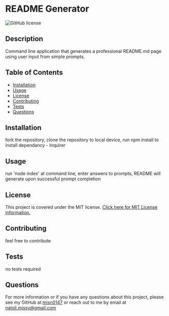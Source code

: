 # README Generator
  ![GitHub license](https://img.shields.io/badge/License-MIT-blue.svg)
  
## Description
Command line application that generates a professional README.md page using user input from simple prompts.


## Table of Contents
* [Installation](#Installation)
* [Usage](#Usage)
* [License](#License)
* [Contributing](#Contributing)
* [Tests](#Tests)
* [Questions](#Questions)

## Installation
fork the repository, clone the repository to local device, run npm install to install dependancy - Inquirer

## Usage
run 'node index' at command line, enter answers to prompts, README will generate upon successful prompt completion

## License
This project is covered under the MIT license.
[Click here for MIT License information.](https://mit-license.org/)

## Contributing
feel free to contribute

## Tests
no tests required

## Questions
For more information or if you have any questions about this project, please see my GitHub at [misn0147](https://github.com/misn0147, "_blank") or reach out to me by email at natoli.missy@gmail.com

